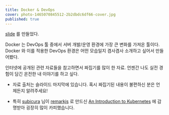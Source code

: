 ```yaml
---
title: Docker & DevOps
cover: photo-1465070845512-2b2dbdc6df66-cover.jpg
published: true
---
```


[slide][slide] 를 만들었다.

Docker 는 DevOps 툴 중에서 서버 개발/운영 환경에 가장 큰 변화를 가져온 툴이다.
Docker 와 이를 적용한 DevOps 환경은 어떤 모습일지 겸사겸사 소개하고 싶어서
만들어봤다.

인터넷에 공개된 관련 자료들을 참고하면서 짜집기를 많이 한 자료. 언젠간 나도 실전
경험이 담긴 온전한 내 이야기를 하고 싶다.

- 자료 출처는 슬라이드 마지막에 있습니다. 혹시 짜집기된 내용이 불편하신 분은
  언제든지 알려주세요!

- 특히 [subicura][subicura] 님이 [remarkjs][remarkjs] 로 만드신 [An Introduction
  to Kubernetes][kube_slide] 에 감명받아 굉장히 많이 카피했습니다.

[subicura]: https://subicura.com/
[slide]: //aluc.io/slide-docker-devops/
[remarkjs]: https://remarkjs.com/
[kube_slide]: https://subicura.com/remark/kubernetes-intro.html
